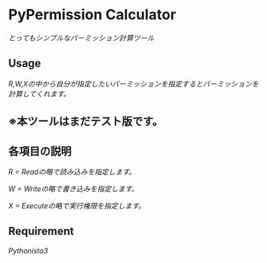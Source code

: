 # PyPermission Calculator
*とってもシンプルなパーミッション計算ツール*

## Usage
*R,W,Xの中から自分が指定したいパーミッションを指定するとパーミッションを計算してくれます。*

## ※本ツールはまだテスト版です。

## 各項目の説明
*R = Readの略で読み込みを指定します。*

*W = Writeの略で書き込みを指定します。*

*X = Executeの略で実行権限を指定します。*

## Requirement
*Pythonista3*